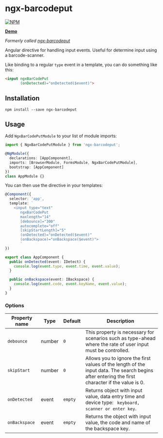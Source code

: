 # ngx-barcodeput

[![NPM](https://nodei.co/npm/ngx-barcodeput.png?compact=true)](https://nodei.co/npm/ngx-barcodeput/)

**[Demo](https://sezmars.github.io/barcode-scanner-input-detect/)**

*Formerly called [ngx-barcodeput](https://github.com/sezmars/barcode-scanner-input-detect)*

Angular directive for handling input events. Useful for determine input using a barcode-scanner.

Like binding to a regular `type` event in a template, you can do something like this:

```HTML
<input ngxBarCodePut
       (onDetected)="onDetected($event)">
```


## Installation

```shell
npm install --save ngx-barcodeput
```


## Usage

Add `NgxBarCodePutModule` to your list of module imports:

```typescript
import { NgxBarCodePutModule } from 'ngx-barcodeput';

@NgModule({
  declarations: [AppComponent],
  imports: [BrowserModule, FormsModule, NgxBarCodePutModule],
  bootstrap: [AppComponent]
})
class AppModule {}
```

You can then use the directive in your templates:

```typescript
@Component({
  selector: 'app',
  template: `
    <input type="text"
       ngxBarCodePut
       maxlength="14"
       [debounce]="300"
       autocomplete="off"
       [skipStartLength]="5"
       (onDetected)="onDetected($event)"
       (onBackspace)="onBackspace($event)">
       `
})

export class AppComponent {
  public onDetected(event: IDetect) {
    console.log(event.type, event.time, event.value);
  }

  public onBackspace(event: IBackspace) {
    console.log(event.code, event.keyName, event.value);
  }
}
```

### Options

| Property name | Type | Default | Description |
| ------------- | ---- | ------- | ----------- |
| `debounce` | number | `0` | This property is necessary for scenarios such as type-ahead where the rate of user input must be controlled. |
| `skipStart` | number | `0` | Allows you to ignore the first values of the length of the input data. The search begins after entering the first character if the value is 0.|
| `onDetected` | event | `empty` | Returns object with input value, data entry time and device type: ` keyboard, scanner or enter key`. |
| `onBackspace` | event | `empty` | Returns the object with input value, the code and name of the backspace key. |
